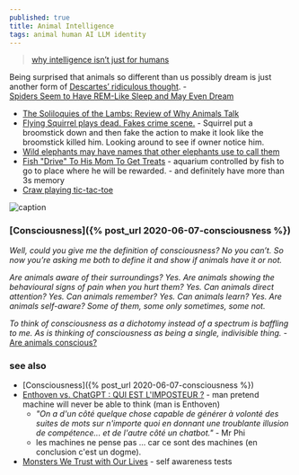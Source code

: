 ```yaml
---
published: true
title: Animal Intelligence
tags: animal human AI LLM identity
---
```

> [why intelligence isn’t just for humans](https://news.ycombinator.com/item?id=31730127)

Being surprised that animals so different than us possibly dream is just another form of [Descartes’ ridiculous thought](https://www.cambridge.org/core/journals/canadian-journal-of-philosophy/article/abs/descartes-on-the-animal-within-and-the-animals-without/78F88E65AFD6B17B36E1C964A0131A34). - [ 	
	Spiders Seem to Have REM-Like Sleep and May Even Dream](https://news.ycombinator.com/item?id=32396061)
    
- [The Soliloquies of the Lambs: Review of Why Animals Talk](https://news.ycombinator.com/item?id=39324040)
- [Flying Squirrel plays dead. Fakes crime scene.](https://www.youtube.com/watch?v=f75Vet_sJNo) - Squirrel put a broomstick down and then fake the action to make it look like the broomstick killed him. Looking around to see if owner notice him.
- [	Wild elephants may have names that other elephants use to call them](https://news.ycombinator.com/item?id=40640076)
- [Fish "Drive" To His Mom To Get Treats](https://www.youtube.com/watch?v=SgXlN0x--u8) - aquarium controlled by fish to go to place where he will be rewarded. - and definitely have more than 3s memory
- [Craw playing tic-tac-toe](https://youtube.com/shorts/3K2vFmCkO6o?si=kLAL_m6aXxudesza)

![caption](https://external-content.duckduckgo.com/iu/?u=https%3A%2F%2Fkronos-images.schoolmouv.fr%2F1-fnx-hlp-c18-img01-v2.png&f=1&nofb=1)

### [Consciousness]({% post_url 2020-06-07-consciousness %})
_Well, could you give me the definition of consciousness? No you can’t. So now you’re asking me both to define it and show if animals have it or not._

_Are animals aware of their surroundings? Yes. Are animals showing the behavioural signs of pain when you hurt them? Yes. Can animals direct attention? Yes. Can animals remember? Yes. Can animals learn? Yes. Are animals self-aware? Some of them, some only sometimes, some not._

_To think of consciousness as a dichotomy instead of a spectrum is baffling to me. As is thinking of consciousness as being a single, indivisible thing._ - [	Are animals conscious?](https://news.ycombinator.com/item?id=40714449)



### see also
- [Consciousness]({% post_url 2020-06-07-consciousness %})
- [Enthoven vs. ChatGPT : QUI EST L'IMPOSTEUR ?](https://www.youtube.com/watch?v=dOF9vc5tLJ4) - man pretend machine will never be able to think (man is Enthoven)
	- _"On a d'un côté quelque chose capable de générer à volonté des suites de mots sur n'importe quoi en donnant une troublante illusion de compétence... et de l'autre côté un chatbot."_ - Mr Phi
    - les machines ne pense pas ... car ce sont des machines (en conclusion c'est un dogme).
- [Monsters We Trust with Our Lives](https://www.youtube.com/watch?v=GVkNB-WAMew) - self awareness tests
